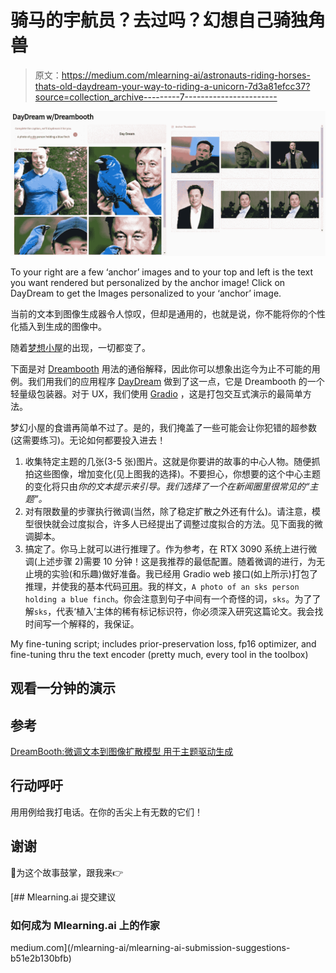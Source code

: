 # 骑马的宇航员？去过吗？幻想自己骑独角兽

> 原文：<https://medium.com/mlearning-ai/astronauts-riding-horses-thats-old-daydream-your-way-to-riding-a-unicorn-7d3a81efcc37?source=collection_archive---------7----------------------->

![](img/476e8f565bf8f65878ef98bb5d3ccc98.png)

To your right are a few ‘anchor’ images and to your top and left is the text you want rendered but personalized by the anchor image! Click on DayDream to get the Images personalized to your ‘anchor’ image.

当前的文本到图像生成器令人惊叹，但却是通用的，也就是说，你不能将你的个性化插入到生成的图像中。

随着[梦想小屋](https://arxiv.org/pdf/2208.12242.pdf)的出现，一切都变了。

下面是对 [Dreambooth](https://arxiv.org/pdf/2208.12242.pdf) 用法的通俗解释，因此你可以想象出迄今为止不可能的用例。我们用我们的应用程序 [DayDream](https://github.com/aurotripathy/daydream) 做到了这一点，它是 Dreambooth 的一个轻量级包装器。对于 UX，我们使用 [Gradio](https://gradio.app/) ，这是打包交互式演示的最简单方法。

梦幻小屋的食谱再简单不过了。是的，我们掩盖了一些可能会让你犯错的超参数(这需要练习)。无论如何都要投入进去！

1.  收集特定主题的几张(3-5 张)图片。这就是你要讲的故事的中心人物。随便抓拍这些图像，增加变化(见上图我的选择)。不要担心，你想要的这个中心主题的变化将只由*你的文本提示来引导。我们选择了一个在新闻圈里很常见的“主题”。*
2.  对有限数量的步骤执行微调(当然，除了稳定扩散之外还有什么)。请注意，模型很快就会过度拟合，许多人已经提出了调整过度拟合的方法。见下面我的微调脚本。
3.  搞定了。你马上就可以进行推理了。作为参考，在 RTX 3090 系统上进行微调(上述步骤 2)需要 10 分钟！这是我推荐的最低配置。随着微调的进行，为无止境的实验(和乐趣)做好准备。我已经用 Gradio web 接口(如上所示)打包了推理，并使我的基本代码[可用](https://github.com/aurotripathy/daydream/blob/main/gradio/dream-ui.py)。我的样文，`A photo of an sks person holding a blue finch`。你会注意到句子中间有一个奇怪的词，`sks`。为了了解`sks`，代表‘植入’主体的稀有标记标识符，你必须深入研究这篇论文。我会找时间写一个解释的，我保证。

My fine-tuning script; includes prior-preservation loss, fp16 optimizer, and fine-tuning thru the text encoder (pretty much, every tool in the toolbox)

## 观看一分钟的演示

## 参考

[DreamBooth:微调文本到图像扩散模型
用于主题驱动生成](https://arxiv.org/pdf/2208.12242.pdf)

## 行动呼吁

用用例给我打电话。在你的舌尖上有无数的它们！

## 谢谢

👏为这个故事鼓掌，跟我来👉

[](/mlearning-ai/mlearning-ai-submission-suggestions-b51e2b130bfb) [## Mlearning.ai 提交建议

### 如何成为 Mlearning.ai 上的作家

medium.com](/mlearning-ai/mlearning-ai-submission-suggestions-b51e2b130bfb)